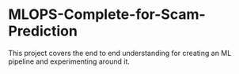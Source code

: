 # MLOPS-Complete-for-Scam-Prediction
This project covers the end to end understanding for creating an ML pipeline and experimenting around it.
